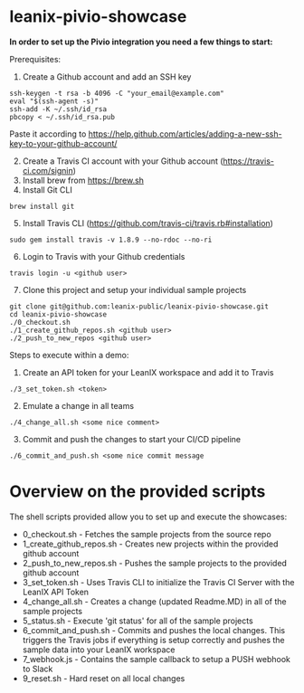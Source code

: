 # leanix-pivio-showcase

**In order to set up the Pivio integration you need a few things to start:**

Prerequisites:

1. Create a Github account and add an SSH key 
```
ssh-keygen -t rsa -b 4096 -C "your_email@example.com"
eval "$(ssh-agent -s)"
ssh-add -K ~/.ssh/id_rsa
pbcopy < ~/.ssh/id_rsa.pub
```
Paste it according to https://help.github.com/articles/adding-a-new-ssh-key-to-your-github-account/


2. Create a Travis CI account with your Github account (https://travis-ci.com/signin)
3. Install brew from https://brew.sh
4. Install Git CLI 
```
brew install git
```
5. Install Travis CLI (https://github.com/travis-ci/travis.rb#installation)
```
sudo gem install travis -v 1.8.9 --no-rdoc --no-ri
```

6. Login to Travis with your Github credentials
```
travis login -u <github user>
```

7. Clone this project and setup your individual sample projects
```
git clone git@github.com:leanix-public/leanix-pivio-showcase.git
cd leanix-pivio-showcase
./0_checkout.sh
./1_create_github_repos.sh <github user>
./2_push_to_new_repos <github user>
```

Steps to execute within a demo:
1. Create an API token for your LeanIX workspace and add it to Travis
```
./3_set_token.sh <token>
```
2. Emulate a change in all teams
```
./4_change_all.sh <some nice comment>
```
3. Commit and push the changes to start your CI/CD pipeline
```
./6_commit_and_push.sh <some nice commit message
```


# Overview on the provided scripts
The shell scripts provided allow you to set up and execute the showcases:
- 0_checkout.sh - Fetches the sample projects from the source repo
- 1_create_github_repos.sh - Creates new projects within the provided github account
- 2_push_to_new_repos.sh - Pushes the sample projects to the provided github account
- 3_set_token.sh - Uses Travis CLI to initialize the Travis CI Server with the LeanIX API Token
- 4_change_all.sh - Creates a change (updated Readme.MD) in all of the sample projects
- 5_status.sh - Execute 'git status' for all of the sample projects
- 6_commit_and_push.sh - Commits and pushes the local changes. This triggers the Travis jobs if everything is setup correctly and pushes the sample data into your LeanIX workspace
- 7_webhook.js - Contains the sample callback to setup a PUSH webhook to Slack
- 9_reset.sh - Hard reset on all local changes


      
  
